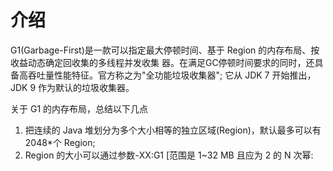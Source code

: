 # 介绍
G1(Garbage-First)是一款可以指定最大停顿时间、基于 Region 的内存布局、按收益动态确定回收集的多线程并发收集
器。在满足GC停顿时间要求的同时，还具备高吞吐量性能特征。官方称之为"全功能垃圾收集器";
它从 JDK 7 开始推出，JDK 9 作为默认的垃圾收集器。

关于 G1 的内存布局，总结以下几点

1. 把连续的 Java 堆划分为多个大小相等的独立区域(Region)，默认最多可以有 2048*个 Region;
2. Region 的大小可以通过参数-XX:G1 [范围是 1~32 MB 且应为 2 的 N 次幂:

